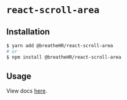 # `react-scroll-area`

## Installation

```sh
$ yarn add @breatheHR/react-scroll-area
# or
$ npm install @breatheHR/react-scroll-area
```

## Usage

View docs [here](https://radix-ui.com/primitives/docs/components/scrollbar).
